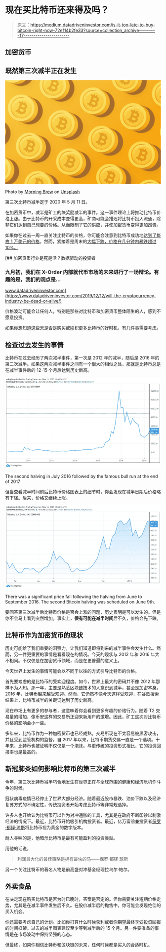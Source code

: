 # 现在买比特币还来得及吗？

> 原文：<https://medium.datadriveninvestor.com/is-it-too-late-to-buy-bitcoin-right-now-72ef14b2fe33?source=collection_archive---------17----------------------->

## 加密货币

## 既然第三次减半正在发生

![](img/8b6c726f0d734b820bf823ce8c5daa07.png)

Photo by [Morning Brew](https://unsplash.com/@morningbrew?utm_source=unsplash&utm_medium=referral&utm_content=creditCopyText) on [Unsplash](https://unsplash.com/@morningbrew?utm_source=unsplash&utm_medium=referral&utm_content=creditCopyText)

第三次比特币减半定于 2020 年 5 月 11 日。

在加密货币中，减半是矿工的块奖励减半的事件。这一事件理论上将推动比特币价格上涨。由于比特币的开采成本变得更高，矿商可能会推迟将比特币投入流通，除非它们达到自己想要的价格。从而限制了它的供应，并使加密货币变得更加昂贵。

如果你在过去一周一直关注比特币的价格，你可能会注意到比特币成功地[达到了每枚 1 万美元的价格](https://www.cnbc.com/2020/05/08/bitcoin-btc-cryptocurrency-prices-rise-as-halving-approaches.html)。然而，紧接着是周末的[大幅下跌，价格在几分钟内暴跌超过 10%。](https://www.forbes.com/sites/billybambrough/2020/05/10/sudden-bitcoin-crash-sparks-serious-coinbase-warning/#5f287ca3f840)

[](https://www.datadriveninvestor.com/2019/12/12/will-the-cryptocurrency-industry-be-dead-or-alive/) [## 加密货币行业是死是活？数据驱动的投资者

### 九月初，我们在 X-Order 内部就代币市场的未来进行了一场辩论。有趣的是，我们的观点是…

www.datadriveninvestor.com](https://www.datadriveninvestor.com/2019/12/12/will-the-cryptocurrency-industry-be-dead-or-alive/) 

价格波动可能会让任何人，特别是那些对比特币和加密货币整体陌生的人，感到不愿意投资。

如果你想知道这些天是否是购买或囤积更多比特币的好时机，有几件事需要考虑。

## 检查过去发生的事情

比特币在过去经历了两次减半事件，第一次是 2012 年的减半，随后是 2016 年的第二次减半。如果这两次减半事件之间有一个很大的相似之处，那就是比特币总是在减半事件后的 12-15 个月后达到历史新高。

![](img/7086e1cbe6c5f0b79958804706d9625e.png)

The second halving in July 2016 followed by the famous bull run at the end of 2017

但当查看减半时间前后比特币价格图表上的细节时，你会发现在减半日期后价格略有下降。后来，价格又继续上涨。

![](img/e41e3b01dd1c447108b7323a549b72cc.png)

There was a significant price fall following the halving from June to September 2016\. The second Bitcoin halving was scheduled on June 9th.

要回答第三次减半后比特币价格是否会上涨的问题，历史表明是可以发生的。但是你不会马上看到突然增加。事实上，**很有可能在减半时间**后不久，价格会先下跌。

## 比特币作为加密货币的现状

历史可能给了我们重要的洞察力，让我们知道即将到来的减半事件会发生什么。然而，另一件更重要的事情是看看现在的情况。今天的现状与 2012 年和 2016 年大不相同。不仅仅是在加密货币领域，而是在更普遍的意义上。

今天世界上发生的事情可能会以不同于以往的方式引导比特币的价格。

首先要考虑的是比特币的受欢迎程度。如今，世界上最大的密码并不像 2012 年那样不为人知。那一年，主要是熟悉区块链技术的人意识到减半，甚至是加密本身。2016 年，比特币越来越受欢迎。然而，它仍然不像今天这样受欢迎，在谷歌搜索结果上，比特币减半的关键词达到了历史新高。

现在市场上有更多的参与者，这意味着你会看到更多有趣的价格行为。随着 T2 交易量的增加，像币安这样的交易所正迎来新用户的激增。因此，矿工这次对比特币价格的影响会小一些。

多年来，比特币作为一种加密货币也已经成熟。交易所现在不太容易被黑客攻击，并且受到监管机构的监督。自 2017 年以来，比特币期货交易一直是一个选项。十年来，比特币也被证明不仅仅是一个泡沫。与更传统的投资形式相比，它的投资回报率也是最高的。

## 新冠肺炎如何影响比特币的第三次减半

今年，第三次比特币减半巧合地发生在世界正在与全球范围的健康和经济危机作斗争的时候。

冠状病毒疫情已经停止了世界大部分经济。随着最近股市暴跌、油价下跌以及经济复苏方式的不确定性，传统投资者开始考虑比特币等非常规选择。

许多人也开始认为比特币可以作为对冲通胀的工具，尤其是在政府不断印钞以刺激经济的情况下。最近，比特币开始吸引机构投资者。最近，亿万富翁兼投资者[保罗·都铎·琼斯](https://www.marketwatch.com/story/hedge-fund-boss-who-called-the-87-crash-and-made-timely-call-on-gold-now-says-if-i-am-forced-to-forecast-my-bet-is-it-will-be-bitcoin-as-the-best-inflation-hedge-2020-05-07)将比特币视为黄金的数字版本。

耐人寻味的是，他暗示比特币是最有可能盈利的投资类型。

用他的话说，

> 利润最大化的最佳策略是拥有最快的马——保罗·都铎·琼斯

另一个关注比特币的著名人物是前高盛对冲基金经理拉乌尔·帕尔。

## 外卖食品

在决定现在购买比特币是否为时已晚时，答案是否定的。但你需要关注短期价格走势，尤其是在减半事件发生后不久。在股价减半后的抛售中，你可能会发现绝佳的买入机会。

你还需要考虑自己的计划。比如你打算什么时候获利或者你期望最终享受投资回报的时间框架。过去的减半图表建议至少等到减半后的 15 个月。另一件要准备的事情是在市场波动中保持坚强的心态。

但最终，如果你相信比特币和区块链的未来，任何时候都是买入的合适时机。